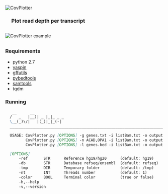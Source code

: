 ![CovPlotter](http://163.172.45.124/uploads/logo.png?)


### &nbsp;&nbsp;&nbsp;&nbsp;&nbsp;Plot read depth per transcript


##

![CovPlotter example](http://163.172.45.124/uploads/CovPlotter_example.png)

##

### Requirements
- python 2.7<br/>
- [yaspin](https://github.com/pavdmyt/yaspin)<br/>
- [gffutils](https://github.com/daler/gffutils)<br/>
- [pybedtools](https://github.com/daler/pybedtools)<br/>
- [samtools](https://github.com/samtools/samtools)<br/>
- tqdm

### Running
```markdown
   __      __              
  /   _   |__)| _ |_|_ _ _ 
  \__(_)\/|   |(_)|_|_(-|  
  ____________________________________________________________________

  USAGE: CovPlotter.py [OPTIONS] -g genes.txt -i listBam.txt -o output
         CovPlotter.py [OPTIONS] -n ACAD,OPA1 -i listBam.txt -o output
         CovPlotter.py [OPTIONS] -l genes.bed -i listBam.txt -o output

  [OPTIONS]
      -ref       STR      Reference hg19/hg20      (default: hg19)
      -db        STR      Database refseq/ensembl  (default: refseq)
      -tmp       DIR      Temporary folder         (default: /tmp)
      -nt        INT      Threads number           (default: 1)
      -color     BOOL     Terminal color           (true or false)
      -h,--help
      -v,--version
```